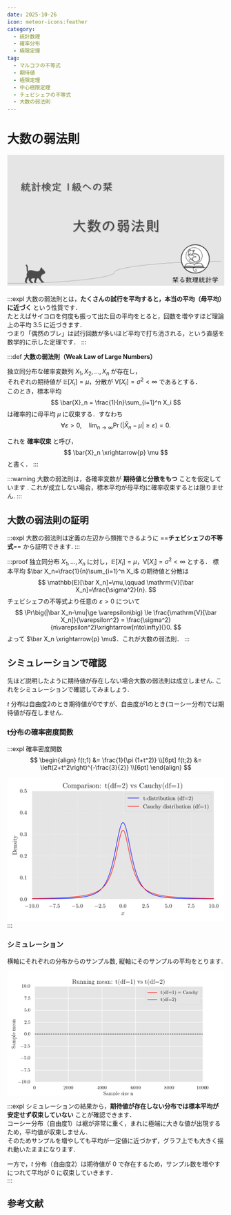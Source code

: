 ```yaml
---
date: 2025-10-26
icon: meteor-icons:feather
category:
  - 統計数理
  - 確率分布
  - 極限定理
tag:
  - マルコフの不等式
  - 期待値
  - 極限定理
  - 中心極限定理
  - チェビシェフの不等式
  - 大数の弱法則
---
```


# 大数の弱法則

<div style="display: flex; gap: 10px; justify-content: center;">
  <img src="/assets/images/probability_distribution/weak_law_of_large_numbers/thumbnail.png" style="max-width: 100%; height: auto;">
</div>

:::expl
大数の弱法則とは，**たくさんの試行を平均すると，本当の平均（母平均）に近づく** という性質です．  
たとえばサイコロを何度も振って出た目の平均をとると，回数を増やすほど理論上の平均 3.5 に近づきます．  
つまり「偶然のブレ」は試行回数が多いほど平均で打ち消される，という直感を数学的に示した定理です．
:::

:::def
**大数の弱法則（Weak Law of Large Numbers）**

独立同分布な確率変数列 $X_1, X_2, \dots, X_n$ が存在し，  
それぞれの期待値が $\mathbb{E}[X_i] = \mu$，分散が $\mathrm{V}[X_i] = \sigma^2 < \infty$ であるとする．  
このとき，標本平均
$$
\bar{X}_n = \frac{1}{n}\sum_{i=1}^n X_i
$$
は確率的に母平均 $\mu$ に収束する．すなわち
$$
\forall \varepsilon > 0,\quad
\lim_{n \to \infty} \Pr\left(|\bar{X}_n - \mu| \ge \varepsilon\right) = 0.
$$

これを **確率収束** と呼び，
$$
\bar{X}_n \xrightarrow{p} \mu
$$
と書く．
::: 

:::warning
大数の弱法則は，各確率変数が **期待値と分散をもつ** ことを仮定しています .
これが成立しない場合，標本平均が母平均に確率収束するとは限りません.
:::


## 大数の弱法則の証明
:::expl
大数の弱法則は定義の左辺から類推できるように ==**チェビシェフの不等式**== から証明できます.
:::

<div class="vp-card-container">

<VPCard
  title="チェビシェフの不等式"
  desc="チェビシェフの不等式の証明"
  link="/posts/probability_distribution/chebyshev.html"
/>

</div>

:::proof
独立同分布 $X_1,\dots,X_n$ に対し，$\mathbb{E}[X_i]=\mu$，$\mathrm{V}[X_i]=\sigma^2<\infty$ とする．
標本平均 $\bar X_n=\frac{1}{n}\sum_{i=1}^n X_i$ の期待値と分散は
$$
\mathbb{E}[\bar X_n]=\mu,\qquad \mathrm{V}[\bar X_n]=\frac{\sigma^2}{n}.
$$
チェビシェフの不等式より任意の $\varepsilon>0$ について
$$
\Pr\big(|\bar X_n-\mu|\ge \varepsilon\big)
\le \frac{\mathrm{V}[\bar X_n]}{\varepsilon^2}
= \frac{\sigma^2}{n\varepsilon^2}\xrightarrow[n\to\infty]{}0.
$$
よって $\bar X_n \xrightarrow{p} \mu$．これが大数の弱法則．
:::

## シミュレーションで確認
先ほど説明したように期待値が存在しない場合大数の弱法則は成立しません.
これをシミュレーションで確認してみましょう.

$t$ 分布は自由度2のとき期待値が$0$ですが、自由度が1のとき(コーシー分布)では期待値が存在しません.

<div class="vp-card-container">
<VPCard
  title="t分布"
  desc="PDF・CDF・期待値・分散"
  link="/posts/probability_distribution/t.html"
/>
</div>

### t分布の確率密度関数

:::expl 確率密度関数
$$
\begin{align}
f(t;1) &= \frac{1}{\pi (1+t^2)} \\[6pt]
f(t;2) &= \left(2+t^2\right)^{-\frac{3}{2}} \\[6pt]
\end{align}
$$
<div style="display: flex; gap: 10px; justify-content: center;">
  <img src="/assets/images/probability_distribution/weak_law_of_large_numbers/t_pdf.png" style="max-width: 100%; height: auto;">
</div>
:::

### シミュレーション

横軸にそれぞれの分布からのサンプル数, 縦軸にそのサンプルの平均をとります.


<div style="display: flex; gap: 10px; justify-content: center;">
  <img src="/assets/images/probability_distribution/weak_law_of_large_numbers/weaklaw.gif" style="max-width: 100%; height: auto;">
</div>

:::expl
シミュレーションの結果から，**期待値が存在しない分布では標本平均が安定せず収束していない** ことが確認できます．  
コーシー分布（自由度1）は裾が非常に重く，まれに極端に大きな値が出現するため，平均値が収束しません．  
そのためサンプルを増やしても平均が一定値に近づかず，グラフ上でも大きく揺れ動いたままになります．  

一方で，$t$ 分布（自由度2）は期待値が $0$ で存在するため，サンプル数を増やすにつれて平均が $0$ に収束していきます．  
:::


## 参考文献
<AffiliateBook id="takemura_gen_stats"/>